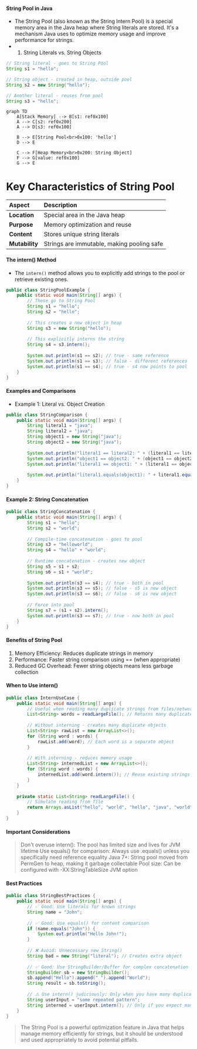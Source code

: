 #### String Pool in Java
- The String Pool (also known as the String Intern Pool) is a special memory area in the Java heap where String literals are stored. It's a mechanism Java uses to optimize memory usage and improve performance for strings.
- 1. String Literals vs. String Objects
```java
// String literal - goes to String Pool
String s1 = "hello";

// String object - created in heap, outside pool
String s2 = new String("hello");

// Another literal - reuses from pool
String s3 = "hello";
```
```mermaid
graph TD
    A[Stack Memory] --> B[s1: ref0x100]
    A --> C[s2: ref0x200]
    A --> D[s3: ref0x100]
    
    B --> E[String Pool<br>0x100: 'hello']
    D --> E
    
    C --> F[Heap Memory<br>0x200: String Object]
    F --> G[value: ref0x100]
    G --> E
```
# Key Characteristics of String Pool

| Aspect       | Description                                      |
| :----------- | :----------------------------------------------- |
| **Location** | Special area in the Java heap                    |
| **Purpose**  | Memory optimization and reuse                    |
| **Content**  | Stores unique string literals                    |
| **Mutability** | Strings are immutable, making pooling safe     |

#### The intern() Method
- The `intern()` method allows you to explicitly add strings to the pool or retrieve existing ones.

```java
public class StringPoolExample {
    public static void main(String[] args) {
        // These go to String Pool
        String s1 = "hello";
        String s2 = "hello";
        
        // This creates a new object in heap
        String s3 = new String("hello");
        
        // This explicitly interns the string
        String s4 = s3.intern();
        
        System.out.println(s1 == s2); // true - same reference
        System.out.println(s1 == s3); // false - different references
        System.out.println(s1 == s4); // true - s4 now points to pool
    }
}
```
#### Examples and Comparisons
- Example 1: Literal vs. Object Creation
```java
public class StringComparison {
    public static void main(String[] args) {
        String literal1 = "java";
        String literal2 = "java";
        String object1 = new String("java");
        String object2 = new String("java");
        
        System.out.println("literal1 == literal2: " + (literal1 == literal2)); // true
        System.out.println("object1 == object2: " + (object1 == object2));     // false
        System.out.println("literal1 == object1: " + (literal1 == object1));   // false
        
        System.out.println("literal1.equals(object1): " + literal1.equals(object1)); // true
    }
}
```
#### Example 2: String Concatenation
```java
public class StringConcatenation {
    public static void main(String[] args) {
        String s1 = "hello";
        String s2 = "world";
        
        // Compile-time concatenation - goes to pool
        String s3 = "helloworld";
        String s4 = "hello" + "world";
        
        // Runtime concatenation - creates new object
        String s5 = s1 + s2;
        String s6 = s1 + "world";
        
        System.out.println(s3 == s4); // true - both in pool
        System.out.println(s3 == s5); // false - s5 is new object
        System.out.println(s3 == s6); // false - s6 is new object
        
        // Force into pool
        String s7 = (s1 + s2).intern();
        System.out.println(s3 == s7); // true - now both in pool
    }
}
```
#### Benefits of String Pool
1. Memory Efficiency: Reduces duplicate strings in memory
2. Performance: Faster string comparison using == (when appropriate)
3. Reduced GC Overhead: Fewer string objects means less garbage collection
#### When to Use intern()
```java
public class InternUseCase {
    public static void main(String[] args) {
        // Useful when reading many duplicate strings from files/network
        List<String> words = readLargeFile(); // Returns many duplicate words
        
        // Without interning - creates many duplicate objects
        List<String> rawList = new ArrayList<>();
        for (String word : words) {
            rawList.add(word); // Each word is a separate object
        }
        
        // With interning - reduces memory usage
        List<String> internedList = new ArrayList<>();
        for (String word : words) {
            internedList.add(word.intern()); // Reuse existing strings
        }
    }
    
    private static List<String> readLargeFile() {
        // Simulate reading from file
        return Arrays.asList("hello", "world", "hello", "java", "world", "hello");
    }
}
```
#### Important Considerations
> Don't overuse intern(): The pool has limited size and lives for JVM lifetime
> Use equals() for comparison: Always use .equals() unless you specifically need reference equality
> Java 7+: String pool moved from PermGen to heap, making it garbage collectable
> Pool size: Can be configured with -XX:StringTableSize JVM option
#### Best Practices
```java
public class StringBestPractices {
    public static void main(String[] args) {
        // ✅ Good: Use literals for known strings
        String name = "John";
        
        // ✅ Good: Use equals() for content comparison
        if (name.equals("John")) {
            System.out.println("Hello John!");
        }
        
        // ❌ Avoid: Unnecessary new String()
        String bad = new String("literal"); // Creates extra object
        
        // ✅ Good: Use StringBuilder/Buffer for complex concatenation
        StringBuilder sb = new StringBuilder();
        sb.append("Hello").append(" ").append("World");
        String result = sb.toString();
        
        // ⚠️ Use intern() judiciously: Only when you have many duplicates
        String userInput = "some repeated pattern";
        String interned = userInput.intern(); // Only if you expect many duplicates
    }
}
```
> The String Pool is a powerful optimization feature in Java that helps manage memory efficiently for strings, but it should be understood and used appropriately to avoid potential pitfalls.
